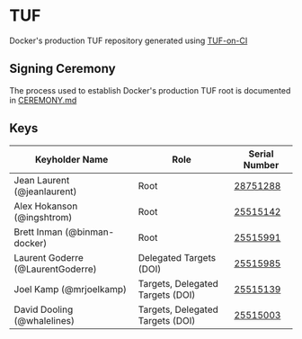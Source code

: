 # TUF

Docker's production TUF repository generated using [TUF-on-CI](https://github.com/theupdateframework/tuf-on-ci)

## Signing Ceremony

The process used to establish Docker's production TUF root is documented in [CEREMONY.md](./ceremony/CEREMONY.md)

## Keys

| Keyholder Name                    | Role                             | Serial Number |
| --------------------------------- | -------------------------------- | ------------- |
| Jean Laurent (@jeanlaurent)       | Root                             | [28751288](./ceremony/2024-04-09/keys/28751288/)      |
| Alex Hokanson (@ingshtrom)        | Root                             | [25515142](./ceremony/2024-04-09/keys/25515142/)      |
| Brett Inman (@binman-docker)      | Root                             | [25515991](./ceremony/2024-04-09/keys/25515991/)      |
| Laurent Goderre (@LaurentGoderre) | Delegated Targets (DOI)          | [25515985](./ceremony/2024-04-09/keys/25515985/)      |
| Joel Kamp (@mrjoelkamp)           | Targets, Delegated Targets (DOI) | [25515139](./ceremony/2024-04-09/keys/25515139/)      |
| David Dooling (@whalelines)       | Targets, Delegated Targets (DOI) | [25515003](./ceremony/2024-04-09/keys/25515003/)      |

